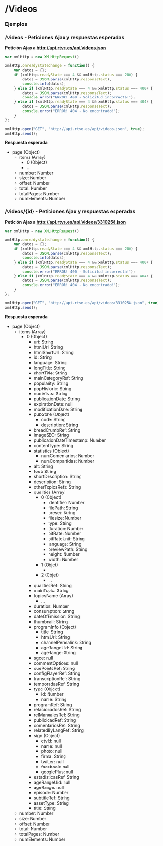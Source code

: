 # /Videos

### Ejemplos


### /videos - Peticiones Ajax y respuestas esperadas

**Petición Ajax a http://api.rtve.es/api/videos.json**

```javascript
var xmlHttp = new XMLHttpRequest()

xmlHttp.onreadystatechange = function() {
    var datos = {};
    if (xmlHttp.readyState === 4 && xmlHttp.status === 200) {
        datos = JSON.parse(xmlHttp.responseText);
        console.info(datos);
    } else if (xmlHttp.readyState === 4 && xmlHttp.status === 400) {
        datos = JSON.parse(xmlHttp.responseText);
        console.error("ERROR! 400 - Solicitud incorrecta!");         
    } else if (xmlHttp.readyState === 4 && xmlHttp.status === 404) {
        datos = JSON.parse(xmlHttp.responseText);
        console.error("ERROR! 404 - No encontrado!");
    }
};

xmlHttp.open("GET", "http://api.rtve.es/api/videos.json", true);
xmlHttp.send();
```

**Respuesta esperada**

- page (Object)
	- items (Array)
		- 0 (Object)
		- ...
	- number: Number
	- size: Number
	- offset: Number
	- total: Number
	- totalPages: Number
	- numElements: Number



### /videos/{id} - Peticiones Ajax y respuestas esperadas

**Petición Ajax a http://api.rtve.es/api/videos/3310258.json**

```javascript
var xmlHttp = new XMLHttpRequest()

xmlHttp.onreadystatechange = function() {
    var datos = {};
    if (xmlHttp.readyState === 4 && xmlHttp.status === 200) {
        datos = JSON.parse(xmlHttp.responseText);
        console.info(datos);
    } else if (xmlHttp.readyState === 4 && xmlHttp.status === 400) {
        datos = JSON.parse(xmlHttp.responseText);
        console.error("ERROR! 400 - Solicitud incorrecta!");         
    } else if (xmlHttp.readyState === 4 && xmlHttp.status === 404) {
        datos = JSON.parse(xmlHttp.responseText);
        console.error("ERROR! 404 - No encontrado!");
    }
};

xmlHttp.open("GET", "http://api.rtve.es/api/videos/3310258.json", true);
xmlHttp.send();
```

**Respuesta esperada**

- page (Object)
	- items (Array)
		- 0 (Object)
			- uri: String
			- htmlUrl: String
			- htmlShortUrl: String
			- id: String
			- language: String
			- longTitle: String
			- shortTitle: String
			- mainCategoryRef: String
			- popularity: String
			- popHistoric: String
			- numVisits: String
			- publicationDate: String
			- expirationDate: null
			- modificationDate: String
			- pubState (Object)
				- code: String
				- description: String
			- breadCrumbRef: String
			- imageSEO: String
			- publicationDateTimestamp: Number
			- contentType: String
			- statistics (Object)
				- numComentarios: Number
				- numCompartidas: Number
			- alt: String
			- foot: String
			- shortDescription: String
			- description: String
			- otherTopicsRefs: String
			- qualities (Array)
				- 0 (Object)
					- identifier: Number
					- filePath: String
					- preset: String
					- filesize: Number
					- type: String
					- duration: Number
					- bitRate: Number
					- bitRateUnit: String
					- language: String
					- previewPath: String
					- height: Number
					- width: Number
				- 1 (Objet)
					- ...
				- 2 (Objet)
					- ...
			- qualitiesRef: String
			- mainTopic: String
			- topicsName (Array)
				- ...
			- duration: Number
			- consumption: String
			- dateOfEmission: String
			- thumbnail: String
			- programInfo (Object)
				- title: String
				- htmlUrl: String
				- channelPermalink: String
				- ageRangeUid: String
				- ageRange: String
			- sgce: null
			- commentOptions: null
			- cuePointsRef: String
			- configPlayerRef: String
			- transcriptionRef: String
			- temporadasRef: String
			- type (Object)
				- id: Number
				- name: String
			- programRef: String
			- relacionadosRef: String
			- relManualesRef: String
			- publicidadRef: String
			- comentariosRef: String
			- relatedByLangRef: String
			- sign (Object)
				- ctvId: null
				- name: null
				- photo: null
				- firma: String
				- twitter: null
				- facebook: null
				- googlePlus: null
			- estadisticasRef: String
			- ageRangeUid: null
			- ageRange: null
			- episode: Number
			- subtitleRef: String
			- assetType: String
			- title: String
	- number: Number
	- size: Number
	- offset: Number
	- total: Number
	- totalPages: Number
	- numElements: Number